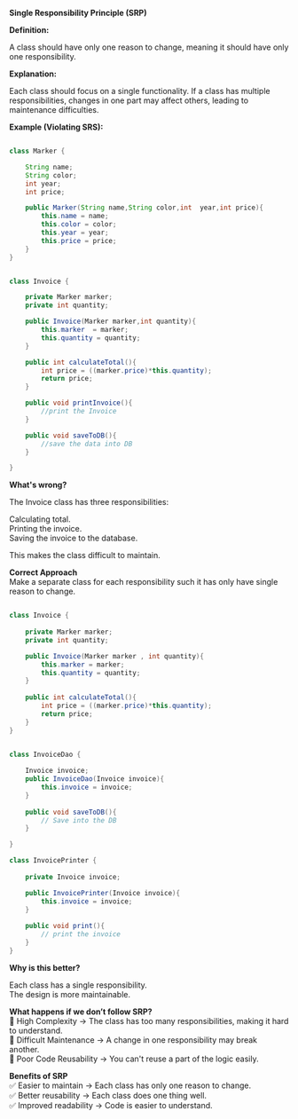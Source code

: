 **Single Responsibility Principle (SRP)**

**Definition:**

A class should have only one reason to change, meaning it should have only one responsibility.

**Explanation:**

Each class should focus on a single functionality. If a class has multiple responsibilities, changes in one part may affect others, leading to maintenance difficulties.

**Example (Violating SRS):**

```java

class Marker {

    String name;
    String color;
    int year;
    int price;

    public Marker(String name,String color,int  year,int price){
        this.name = name;
        this.color = color;
        this.year = year;
        this.price = price;
    }
}


class Invoice {

    private Marker marker;
    private int quantity;

    public Invoice(Marker marker,int quantity){
        this.marker  = marker;
        this.quantity = quantity;
    }

    public int calculateTotal(){
        int price = ((marker.price)*this.quantity);
        return price;
    }

    public void printInvoice(){
        //print the Invoice
    }

    public void saveToDB(){
        //save the data into DB
    }

}

```
**What's wrong?**

The Invoice class has three responsibilities:

Calculating total.  
Printing the invoice.  
Saving the invoice to the database.  

This makes the class difficult to maintain.

**Correct Approach**  
Make a separate class for each responsibility such it has only have single reason to change.

```java

class Invoice {
    
    private Marker marker;
    private int quantity;

    public Invoice(Marker marker , int quantity){
        this.marker = marker;
        this.quantity = quantity;
    }
    
    public int calculateTotal(){
        int price = ((marker.price)*this.quantity);
        return price;
    }
}


class InvoiceDao {
    
    Invoice invoice;
    public InvoiceDao(Invoice invoice){
        this.invoice = invoice;
    }
    
    public void saveToDB(){
        // Save into the DB
    }

}

class InvoicePrinter {
    
    private Invoice invoice;

    public InvoicePrinter(Invoice invoice){
        this.invoice = invoice;
    }
    
    public void print(){
        // print the invoice
    }
}
```

**Why is this better?**

Each class has a single responsibility.  
The design is more maintainable.  


**What happens if we don’t follow SRP?**  
🔴 High Complexity → The class has too many responsibilities, making it hard to understand.  
🔴 Difficult Maintenance → A change in one responsibility may break another.  
🔴 Poor Code Reusability → You can't reuse a part of the logic easily.  

**Benefits of SRP**  
✅ Easier to maintain → Each class has only one reason to change.  
✅ Better reusability → Each class does one thing well.  
✅ Improved readability → Code is easier to understand.  

